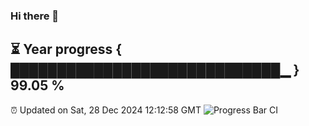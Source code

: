 ### Hi there 👋
⏳ Year progress { █████████████████████████████▁ } 99.05 %
---
⏰ Updated on Sat, 28 Dec 2024 12:12:58 GMT
![Progress Bar CI](https://github.com/Moyi321/Moyi321/workflows/Progress%20Bar%20CI/badge.svg)
